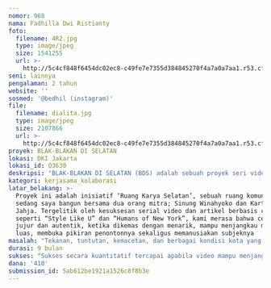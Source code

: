 ```yaml
---
nomor: 968
nama: Fadhilla Dwi Ristianty
foto:
  filename: 4R2.jpg
  type: image/jpeg
  size: 1541255
  url: >-
    http://5c4cf848f6454dc02ec8-c49fe7e7355d384845270f4a7a0a7aa1.r53.cf2.rackcdn.com/8001a4fa-a899-4b42-9b20-e491d116a6fb/4R2.jpg
seni: lainnya
pengalaman: 2 tahun
website: ''
sosmed: '@bedhil (instagram)'
file:
  filename: dialita.jpg
  type: image/jpeg
  size: 2107866
  url: >-
    http://5c4cf848f6454dc02ec8-c49fe7e7355d384845270f4a7a0a7aa1.r53.cf2.rackcdn.com/76722172-4b0d-4fe2-9741-b16804ce24e1/dialita.jpg
proyek: BLAK-BLAKAN DI SELATAN
lokasi: DKI Jakarta
lokasi_id: Q3630
deskripsi: "BLAK-BLAKAN DI SELATAN (BDS) adalah sebuah proyek seri video yang akan menggandeng belasan perempuan ‘biasa’ dengan kisah, pengalaman, karya, dan pemikiran yang luar biasa. Proyek ini berbasis di Jakarta, kota yang dibangun dengan peran yang sangat besar dari jutaan warga perempuannya, namun juga memiliki angka kekerasan dan diskriminasi berbasis gender sangat tinggi.\r\nBDS akan mendokumentasikan dan mengkompilasi suara dan cerita perempuan-perempuan Jakarta yang hanya dengan menjadi diri mereka sendiri telah menembus batas dan menantang berbagai stereotip. Kami ingin merangkul perempuan lintas usia - remaja hingga usia lanjut - dan lintas profesi seperti seni, teknologi, buruh migran, dan pekerja rumah tangga. Juga perempuan dari kelompok yang minim representasi dan kerap dikenai stigma seperti perempuan dengan HIV, masalah kesehatan mental, penyintas pelanggaran HAM, orang tua tunggal, transpuan, korban NAPZA, dll. \r\nBerlokasi di ‘Ruang Karya Selatan’, setiap episode BDS akan menampilkan satu orang subjek yang akan berbagi cerita dan perspektifnya. Semua ini akan direkam secara profesional dan disunting menjadi video berdurasi 20 menit. Seri video BDS akan dipublikasikan di media sosial agar dapat diakses oleh siapapun dari manapun, dan akan dipromosikan secara profesional agar menjangkau sebanyak-banyaknya penonton. \r\n"
kategori: kerjasama_kolaborasi
latar_belakang: >-
  Proyek ini adalah inisiatif ‘Ruang Karya Selatan’, sebuah ruang komunitas yang
  sedang saya bangun bersama dua orang mitra; Sinung Winahyoko dan Kartika
  Jahja. Tergelitik oleh kesuksesan serial video dan artikel berbasis cerita
  seperti “Style Like U” dan “Humans of New York”, kami merasa bahwa cerita yang
  jujur dan autentik, ketika dikemas dengan menarik, mampu menjangkau masyarakat
  luas, membuka pikiran penontonnya sekaligus memanusiakan subjeknya
masalah: "Tekanan, tuntutan, kemacetan, dan berbagai kondisi kota yang tidak kondusif membuat masyarakat Jakarta hidup terisolasi dalam lingkaran-lingkaran sosial yang homogen. Akibatnya terjadi berbagai keretakan karena banyaknya prasangka dan penghakiman antara kelompok-kelompok masyarakat yang sebenarnya hanya saling tak memahami satu sama lain. \r\nPadahal Jakarta sarat dengan  manusia-manusia yang luar biasa menarik, namun tak saling terhubung.\r\nBDS ingin mengingatkan kembali tentang betapa beragamnya orang Indonesia, lebih spesifik lagi warga Jakarta, dan lebih spesifik lagi perempuan di Jakarta. BDS mengawali langkah dengan fokus pada subjek perempuan, sebab meskipun perempuan adalah demografi terbesar di kota Jakarta, representasi suara dan opini perempuan di ruang publik masih sangat kurang atau sebaliknya dipresentasikan dengan melenceng oleh media massa. BDS akan memberikan kawan-kawan ini ruang dan ‘pengeras suara’ untuk membangun narasinya sendiri."
durasi: 9 bulan
sukses: "Sukses secara kuantitatif tercapai apabila video mampu menjangkau banyak audiens dengan demografi yang beragam secara usia, ketertarikan, pendidikan, kelas ekonomi, gender, dll. \r\nSukses secara kualitatif tercapai apabila serial video ini mampu membuka pikiran, memulai dialog, membangun kepekaan sosial, dan yang terpenting mampu mempresentasikan kekuatan suara dan cerita setiap perempuan yang ditampilkan oleh BDS. \r\n"
dana: '410'
submission_id: 5ab612be1921a1526c8f8b3e
---
```

